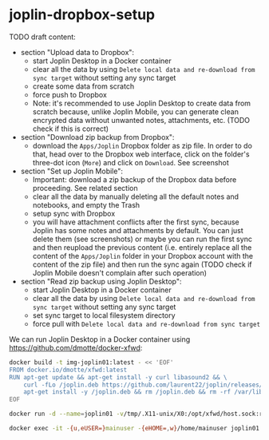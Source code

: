 # joplin-dropbox-setup

TODO draft content:

- section "Upload data to Dropbox":
  - start Joplin Desktop in a Docker container
  - clear all the data by using `Delete local data and re-download from sync target` without setting any sync target
  - create some data from scratch
  - force push to Dropbox
  - Note: it's recommended to use Joplin Desktop to create data from scratch because, unlike Joplin Mobile, you can generate clean encrypted data without unwanted notes, attachments, etc. (TODO check if this is correct)
- section "Download zip backup from Dropbox":
  - download the `Apps/Joplin` Dropbox folder as zip file. In order to do that, head over to the Dropbox web interface, click on the folder's three-dot icon (`More`) and click on `Download`. See screenshot
- section "Set up Joplin Mobile":
  - Important: download a zip backup of the Dropbox data before proceeding. See related section
  - clear all the data by manually deleting all the default notes and notebooks, and empty the Trash
  - setup sync with Dropbox
  - you will have attachment conflicts after the first sync, because Joplin has some notes and attachments by default. You can just delete them (see screenshots) or maybe you can run the first sync and then reupload the previous content (i.e. entirely replace all the content of the `Apps/Joplin` folder in your Dropbox account with the content of the zip file) and then run the sync again (TODO check if Joplin Mobile doesn't complain after such operation)
- section "Read zip backup using Joplin Desktop":
  - start Joplin Desktop in a Docker container
  - clear all the data by using `Delete local data and re-download from sync target` without setting any sync target
  - set sync target to local filesystem directory
  - force pull with `Delete local data and re-download from sync target`

We can run Joplin Desktop in a Docker container using https://github.com/dmotte/docker-xfwd:

```bash
docker build -t img-joplin01:latest - << 'EOF'
FROM docker.io/dmotte/xfwd:latest
RUN apt-get update && apt-get install -y curl libasound2 && \
    curl -fLo /joplin.deb https://github.com/laurent22/joplin/releases/latest/download/Joplin-3.2.13.deb && \
    apt-get install -y /joplin.deb && rm /joplin.deb && rm -rf /var/lib/apt/lists/*
EOF

docker run -d --name=joplin01 -v/tmp/.X11-unix/X0:/opt/xfwd/host.sock:ro -v"${XAUTHORITY:?}:/opt/xfwd/host.xauth:ro" img-joplin01:latest

docker exec -it -{u,eUSER=}mainuser -{eHOME=,w}/home/mainuser joplin01 joplin --no-sandbox
```
